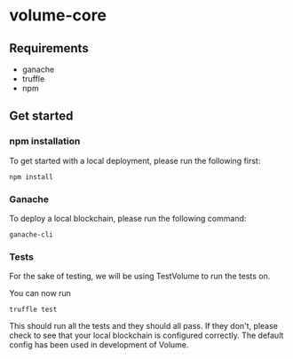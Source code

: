 # volume-core

## Requirements
- ganache
- truffle
- npm

## Get started
### npm installation
To get started with a local deployment, please run the following first:

```
npm install
```

### Ganache
To deploy a local blockchain, please run the following command:

```
ganache-cli
```

### Tests

For the sake of testing, we will be using TestVolume to run the tests on.

You can now run 

```
truffle test
```

This should run all the tests and they should all pass. If they don't, please check to see that your local blockchain is configured correctly. The default config has been used
in development of Volume.
